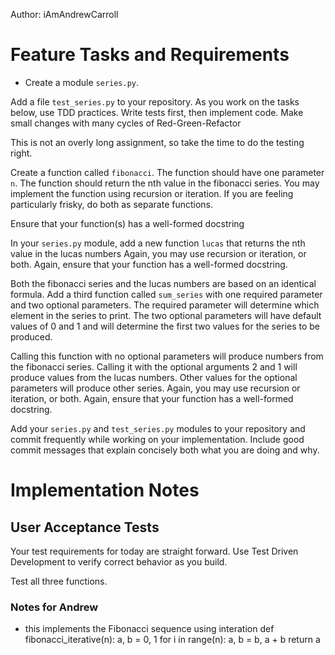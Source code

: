 Author: iAmAndrewCarroll

# Feature Tasks and Requirements

* Create a module `series.py`.

Add a file `test_series.py` to your repository. As you work on the tasks below, use TDD practices. Write tests first, then implement code. Make small changes with many cycles of Red-Green-Refactor

This is not an overly long assignment, so take the time to do the testing right.

Create a function called `fibonacci`. The function should have one parameter `n`. The function should return the nth value in the fibonacci series. You may implement the function using recursion or iteration. If you are feeling particularly frisky, do both as separate functions.

Ensure that your function(s) has a well-formed docstring

In your `series.py` module, add a new function `lucas` that returns the nth value in the lucas numbers Again, you may use recursion or iteration, or both. Again, ensure that your function has a well-formed docstring.

Both the fibonacci series and the lucas numbers are based on an identical formula. Add a third function called `sum_series` with one required parameter and two optional parameters. The required parameter will determine which element in the series to print. The two optional parameters will have default values of 0 and 1 and will determine the first two values for the series to be produced.

Calling this function with no optional parameters will produce numbers from the fibonacci series. Calling it with the optional arguments 2 and 1 will produce values from the lucas numbers. Other values for the optional parameters will produce other series. Again, you may use recursion or iteration, or both. Again, ensure that your function has a well-formed docstring.

Add your `series.py` and `test_series.py` modules to your repository and commit frequently while working on your implementation. Include good commit messages that explain concisely both what you are doing and why.

# Implementation Notes

## User Acceptance Tests

Your test requirements for today are straight forward. Use Test Driven Development to verify correct behavior as you build.

Test all three functions.

### Notes for Andrew

* this implements the Fibonacci sequence using interation
      def fibonacci_iterative(n):
          a, b = 0, 1
          for i in range(n):
              a, b = b, a + b
          return a


